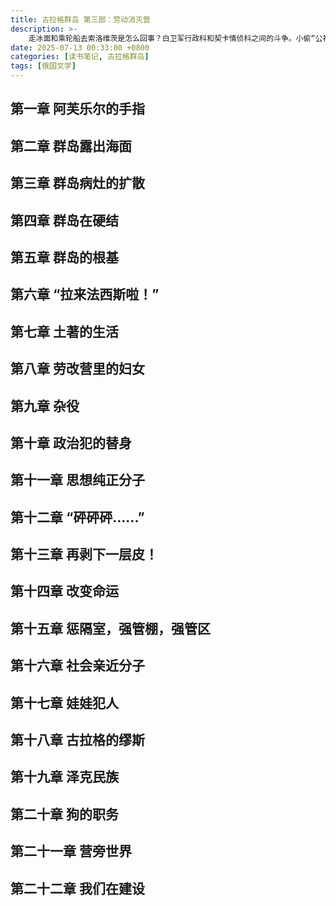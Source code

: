 ```yaml
---
title: 古拉格群岛 第三部：劳动消灭营
description: >- 
    走冰面和乘轮船去索洛维茨是怎么回事？白卫军行政科和契卡情侦科之间的斗争。小偷“公社”。为什么斯大林要搞白海——波罗的海运河？“拿罐头盒子给你当鞋穿！”太子城——自由城。群岛下面的三条鲸鱼。零下五十摄氏度的劳动。伊万·杰尼索维奇除了劳动以外没有别的出路。科雷马的“有轨电车”。专打已经倒下的人！亚库梯人如何把泽克们送出科雷马。旋转木马式的乐观主义。泰加森林的法则。古拉格之子。女囚劳改点上的押解队士兵和女犯。哪些自由民往这里聚？我们是怎样劳动的？......
date: 2025-07-13 00:33:00 +0800
categories: [读书笔记, 古拉格群岛]
tags: [俄国文学]
---
```


## 第一章 阿芙乐尔的手指

## 第二章 群岛露出海面

## 第三章 群岛病灶的扩散

## 第四章 群岛在硬结

## 第五章 群岛的根基

## 第六章 “拉来法西斯啦！”

## 第七章 土著的生活

## 第八章 劳改营里的妇女

## 第九章 杂役

## 第十章 政治犯的替身

## 第十一章 思想纯正分子

## 第十二章 “砰砰砰......”

## 第十三章 再剥下一层皮！

## 第十四章 改变命运

## 第十五章 惩隔室，强管棚，强管区

## 第十六章 社会亲近分子

## 第十七章 娃娃犯人

## 第十八章 古拉格的缪斯

## 第十九章 泽克民族

## 第二十章 狗的职务

## 第二十一章 营旁世界

## 第二十二章 我们在建设